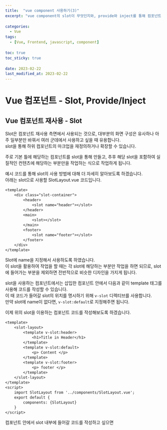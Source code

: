 ```yaml
---
title:  "vue component 사용하기(3)"
excerpt: "vue component의 slot이 무엇인지와, provide와 inject를 통해 컴포넌트 간의 데이터 전달을 쉽게 하는 방법을 알아봅니다."

categories:
  - Vue
tags:
  - [Vue, Frontend, javascript, component]

toc: true
toc_sticky: true
 
date: 2023-02-22
last_modified_at: 2023-02-22
---
```

# Vue 컴포넌트 - Slot, Provide/Inject

## Vue 컴포넌트 재사용 - Slot
Slot은 컴포넌트 재사용 측면에서 사용되는 것으로, 대부분의 화면 구성은 유사하나 아주 일부분만 바꿔서 여러 군데에서 사용하고 싶을 때 유용합니다.  
slot을 통해 하위 컴포넌트의 마크업을 재정의하거나 확장할 수 있습니다.  

주로 기본 틀에 해당하는 컴포넌트를 slot을 통해 만들고, 추후 해당 slot을 포함하여 실질적인 컨텐츠에 해당하는 부분만을 작업하는 식으로 작업하게 됩니다.  

예시 코드를 통해 slot의 사용 방법에 대해 더 자세히 알아보도록 하겠습니다.  
아래는 slot으로 사용할 SlotLayout.vue 코드입니다.  
```vue
<template>
    <div class="slot-container">
        <header>
            <slot name="header"></slot>
        </header>
        <main>
            <slot></slot>
        </main>
        <footer>
            <slot name="footer"></slot>
        </footer>
    </div>
</template>
```
Slot에 name을 지정해서 사용하도록 하였습니다.  
이 slot을 활용하여 작업을 할 때는 각 slot에 해당하는 부분만 작업을 하면 되므로, slot에 들어가는 부분을 제외하면 전반적으로 비슷한 디자인을 가지게 됩니다.  

slot을 사용하는 컴포넌트에서는 삽입한 컴포넌트 안에서 다음과 같이 template 태그를 사용해 코드를 작성할 수 있습니다.  
이 때 코드가 들어갈 slot의 위치를 명시하기 위해 `v-slot` 디렉티브를 사용합니다.  
만약 slot에 name이 없다면, `v-slot:default`로 지정해주면 됩니다.  

이제 위의 slot을 이용하는 컴포넌트 코드를 작성해보도록 하겠습니다.  
```vue
<template>
    <slot-layout>
        <template v-slot:header>
            <h1>Title in Header</h1>
        </template>
        <template v-slot:default>
            <p> Content </p>
        </template>
        <template v-slot:footer>
            <p> footer </p>
        </template>
    </slot-layout>
</template>
<script>
    import SlotLayout from '../components/SlotLayout.vue';
    export default {
        components: {SlotLayout}
    }
</script>
```
컴포넌트 안에서 slot 내부에 들어갈 코드를 작성하고 싶으면 <template> 태그를 열고, `v-slot:{원하는 slot의 이름}`을 통해 slot을 지정한 후 내용을 작성합니다.  
참고로, `v-slot:{원하는 slot의 이름}` 형태는 `#{원하는 slot 이름}` 으로 단축어를 이용해 좀 더 간단히 사용할 수도 있습니다.  

위 코드의 결과는 아래 화면처럼 나타납니다.  
![](/assets/img/2023/01/2023-01-21-vue_slot/plain_slot_use.png)

slot 코드를 아래와 같이 바꿔 부모 컴포넌트에서 작업된 코드와 slot을 통해 따로 작업하지 않고 재사용한 부분을 더 명확히 확인해보도록 하겠습니다.  
```vue
<template>
    <div class="slot-container">
        <header style="background: yellow">
            <p>header start</p>
            <slot name="header"></slot>
            <p>header end</p>
        </header>
        <main style="background: skyblue">
            <p>main start</p>
            <slot></slot>
            <p>main end</p>
        </main>
        <footer style="background: pink">
            <p>footer start</p>
            <slot name="footer"></slot>
            <p>footer end</p>
        </footer>
    </div>
</template>
```
slot 내의 header, main, footer 태그에 각각 background color를 주었으며, 태그의 시작과 끝을 나타내는 문구를 추가하였습니다. 
그 결과 아래와 같은 화면이 보입니다.  

![](/assets/img/2023/01/2023-01-21-vue_slot/styled_slot_use.png)
이처럼 특정 디자인을 여러 군데에서 적용하되, 내부에 들어가는 내용을 바꾸고 싶은 경우, slot을 유용하게 사용할 수 있습니다.  

## Provide / Inject
부모 컴포넌트에서 자식 컴포넌트로 데이터를 전달하는 경우 props를 사용할 수 있습니다. ([props 포스팅]())
그런데 만약 컴포넌트의 계층 구조가 복잡해지면 어떨까요?  
props만으로 데이터를 전달하기가 어려워집니다.  

이런 경우 Provide/Inject를 사용해 데이터 전달을 더 쉽게 할 수 있습니다.  
데이터를 전달할 부모 컴포넌트에서는 provide를, 자식 컴포넌트에서는 inject를 이용해 데이터를 주고 받는 것입니다.  

ParentComponent - ChildComponent - GrandChildComponent가 있다고 해봅시다.  
PrarentComponent에서 GrandChildComponent로 props를 이용해 데이터를 전달하려면 중간에 ChildComponent에도 데이터가 전달되어야합니다.  
그러나 provide/inject를 사용하면 한 번에 바로 데이터를 전달할 수 있습니다.  

최상단의 컴포넌트로 `ProvideInjectParent`, 이 컴포넌트에서 사용하는 `ProvideInjectChild`, `ProvideInjectChild`컴포넌트에서 사용하는 `ProvideInjectGrandchild`를 생성해보도록 하겠습니다.  
이 때 최상단 컴포넌트의 데이터는 중간 컴포넌트에서는 사용하지 않고, provide, inject를 이용해 `ProvideInjectGrandchild`에서 사용해보도록 하겠습니다.  

`ProvideInjectParent`의 내용은 아래와 같습니다.   
```vue
<template>
    <ProvideInjectChild />
</template>
<script>
    import ProvideInjectChild from '../components/ProvideInjectChild.vue';
    export default {
        components: {ProvideInjectChild},
        data() {
            return {
                items: ['parent_a', 'parent_b']
            };
        },
        provide() {
            return {
                itemLength: this.items.length,
                items: this.items
            };
        }

    }
</script>
```
`provide()` 내에서 제공할 데이터의 이름과 값을 정의하고 있습니다.  

중간 컴포넌트인 `ProvideInjectChild`코드는 아래와 같습니다.  
```vue
<template>
    <div style="border: 1px solid black">
        <p>In Child</p>
        <ProvideInjectGrandchild/>
    </div>
</template>
<script>
    import ProvideInjectGrandchild from './ProvideInjectGrandchild.vue';
    export default {
        components: {ProvideInjectGrandchild},
    }
</script>
```
여기에서는 `ProvideInjectGrandchild` 컴포넌트를 호출할 뿐 따로 데이터를 넘긴다거나 하고있지 않습니다.  

마지막으로 `ProvideInjectGrandchild` 컴포넌트 코드입니다.  
{% raw %}
```vue
<template>
    <div style="border: 1px solid black">
        <p>In Grandchild</p>
        <p>injected data length: {{ this.itemLength }}</p>
        <p>injected data: {{ this.items }}</p>
    </div>
</template>
<script>
    export default {
        inject: ['itemLength', 'items']
    }
</script>
```
`inject: ['itemLength', 'items']` 부분을 통해 사용할 데이터를 받아오고 있습니다.  
{% endraw %}

위에서 작성한 코드를 통해 아래 화면과 같은 결과를 볼 수 있습니다.  
![](/assets/img/2023/01/2023-01-21-vue_slot/provide_inject_result.png)
부모 컴포넌트에서 정의한 데이터가 잘 전달되었음을 확인할 수 있습니다.  
